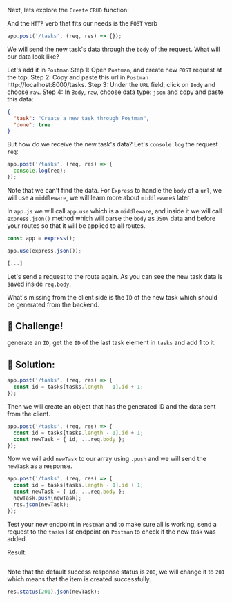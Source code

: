 Next, lets explore the `Create` `CRUD` function:

And the `HTTP` verb that fits our needs is the `POST` verb

```js
app.post('/tasks', (req, res) => {});
```

We will send the new task's data through the `body` of the request. What will our data look like?

Let's add it in `Postman`
Step 1: Open `Postman`, and create new `POST` request at the top.
Step 2: Copy and paste this url in `Postman` http://localhost:8000/tasks.
Step 3: Under the `URL` field, click on `Body` and choose `raw`.
Step 4: In `Body`, `raw`, choose data type: `json` and copy and paste this data:

```json
{
  "task": "Create a new task through Postman",
  "done": true
}
```

But how do we receive the new task's data? Let's `console.log` the request `req`:

```js
app.post('/tasks', (req, res) => {
  console.log(req);
});
```

Note that we can't find the data. For `Express` to handle the `body` of a `url`, we will use a `middleware`, we will learn more about `middleware`s later

In `app.js` we will call `app.use` which is a `middleware`, and inside it we will call `express.json()` method which will parse the `body` as `JSON` data and before your routes so that it will be applied to all routes.

```js
const app = express();

app.use(express.json());

[...]
```

Let's send a request to the route again. As you can see the new task data is saved inside `req.body`.

What's missing from the client side is the `ID` of the new task which should be generated from the backend.

## 👾 Challenge!

generate an `ID`, get the `ID` of the last task element in `tasks` and add 1 to it.

## 📖 Solution:

```js
app.post('/tasks', (req, res) => {
  const id = tasks[tasks.length - 1].id + 1;
});
```

Then we will create an object that has the generated ID and the data sent from the client.

```js
app.post('/tasks', (req, res) => {
  const id = tasks[tasks.length - 1].id + 1;
  const newTask = { id, ...req.body };
});
```

Now we will add `newTask` to our array using `.push` and we will send the `newTask` as a response.

```js
app.post('/tasks', (req, res) => {
  const id = tasks[tasks.length - 1].id + 1;
  const newTask = { id, ...req.body };
  newTask.push(newTask);
  res.json(newTask);
});
```

Test your new endpoint in `Postman` and to make sure all is working, send a request to the `tasks` list endpoint on `Postman` to check if the new task was added.

Result:

![]()

Note that the default success response status is `200`, we will change it to `201` which means that the item is created successfully.

```js
res.status(201).json(newTask);
```
